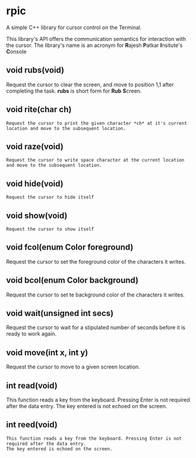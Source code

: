 # rpic


A simple C++ library for cursor control on the Terminal. 

This library's API offers the communication semantics for interaction with the cursor. The library's name is an acronym for
**R**ajesh **P**atkar **I**nsitute's **C**onsole

## void rubs(void) 

Request the cursor to clear the screen, and move to position 1,1 after completing the task.
**rubs** is short form for **Rub** **S**creen.

## void rite(char ch)

    Request the cursor to print the given character *ch* at it's current location and move to the subsequent location.
## void raze(void)

    Request the cursor to write space character at the current location and move to the subsequent location.

## void hide(void)

    Request the cursor to hide itself

## void show(void)

    Request the cursor to show itself

## void fcol(enum Color foreground)

   Request the cursor to set the foreground color of the characters it writes. 

## void bcol(enum Color background)

   Request the cursor to set te background color of the characters it writes.

## void wait(unsigned int secs)

   Request the cursor to wait for a stipulated number of seconds before it is ready to work again.

## void move(int x, int y)

   Request the cursor to move to a given screen location.

## int read(void)

   This function reads a key from the keyboard. Pressing Enter is not required after the data entry. 
   The key entered is not echoed on the screen.

## int reed(void)

    This function reads a key from the keyboard. Pressing Enter is not required after the data entry. 
    The key entered is echoed on the screen.
